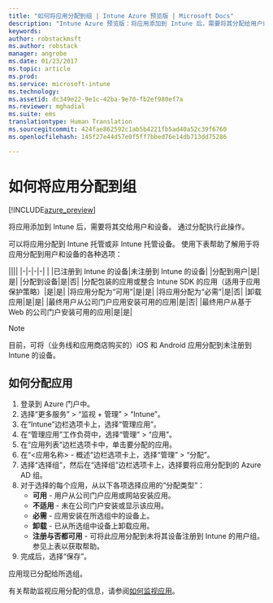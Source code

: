 ```yaml
---
title: "如何将应用分配到组 | Intune Azure 预览版 | Microsoft Docs"
description: "Intune Azure 预览版：将应用添加到 Intune 后，需要将其分配给用户或设备组。"
keywords: 
author: robstackmsft
ms.author: robstack
manager: angrobe
ms.date: 01/23/2017
ms.topic: article
ms.prod: 
ms.service: microsoft-intune
ms.technology: 
ms.assetid: dc349e22-9e1c-42ba-9e70-fb2ef980ef7a
ms.reviewer: mghadial
ms.suite: ems
translationtype: Human Translation
ms.sourcegitcommit: 424fae862592c1ab5b4221fb5ad40a52c39f6760
ms.openlocfilehash: 145f27e44d57e0f5ff7bbed76e14db713dd75286

---
```


# <a name="how-to-assign-apps-to-groups"></a>如何将应用分配到组

[!INCLUDE[azure_preview](../includes/azure_preview.md)]

将应用添加到 Intune 后，需要将其交给用户和设备。 通过分配执行此操作。

可以将应用分配到 Intune 托管或非 Intune 托管设备。 使用下表帮助了解用于将应用分配到用户和设备的各种选项：

||||
|-|-|-|-|
|&nbsp;|已注册到 Intune 的设备|未注册到 Intune 的设备|
|分配到用户|是|是|
|分配到设备|是|否|
|分配包装的应用或整合 Intune SDK 的应用（适用于应用保护策略）|是|是|
|将应用分配为“可用”|是|是|
|将应用分配为“必需”|是|否|
|卸载应用|是|是|
|最终用户从公司门户应用安装可用的应用|是|否|
|最终用户从基于 Web 的公司门户安装可用的应用|是|是|

> [!NOTE]
> 目前，可将（业务线和应用商店购买的）iOS 和 Android 应用分配到未注册到 Intune 的设备。

## <a name="how-to-assign-an-app"></a>如何分配应用

1. 登录到 Azure 门户中。
2. 选择“更多服务” > “监视 + 管理” > “Intune”。
3. 在“Intune”边栏选项卡上，选择“管理应用”。
1. 在“管理应用”工作负荷中，选择“管理” > “应用”。
2. 在“应用列表”边栏选项卡中，单击要分配的应用。
3. 在“<应用名称> - 概述”边栏选项卡上，选择“管理” > “分配”。
4. 选择“选择组”，然后在“选择组”边栏选项卡上，选择要将应用分配到的 Azure AD 组。
5. 对于选择的每个应用，从以下各项选择应用的“分配类型”：
    - **可用** - 用户从公司门户应用或网站安装应用。
    - **不适用** - 未在公司门户安装或显示该应用。
    - **必需** - 应用安装在所选组中的设备上。
    - **卸载** - 已从所选组中设备上卸载应用。
    - **注册与否都可用** - 可将此应用分配到未将其设备注册到 Intune 的用户组。 参见上表以获取帮助。
6. 完成后，选择“保存”。

应用现已分配给所选组。

有关帮助监视应用分配的信息，请参阅[如何监视应用](monitor-apps.md)。



<!--HONumber=Feb17_HO1-->


